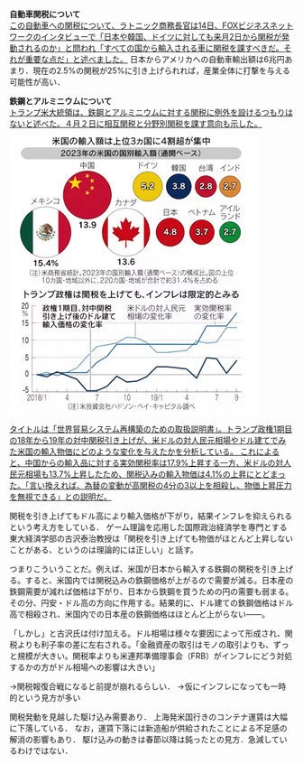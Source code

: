**自動車関税について**  
[この自動車への関税について、ラトニック商務長官は14日、FOXビジネスネットワークのインタビューで「日本や韓国、ドイツに対しても来月2日から関税が発動されるのか」と問われ「すべての国から輸入される車に関税を課すべきだ。それが重要な点だ」と述べました。](https://www3.nhk.or.jp/news/html/20250315/k10014750601000.html)
日本からアメリカへの自動車輸出額は6兆円あまり．現在の2.5%の関税が25%に引き上げられれば，産業全体に打撃を与える可能性が高い．

**鉄鋼とアルミニウムについて**  
[トランプ米大統領は、鉄鋼とアルミニウムに対する関税に例外を設けるつもりはないと述べた。４月２日に相互関税と分野別関税を課す意向も示した。](https://jp.reuters.com/markets/commodities/B3IAYLCVP5LTHIHFLA2W5LBXTE-2025-03-17/)

![alt text](image.png)

[タイトルは「世界貿易システム再構築のための取扱説明書」。トランプ政権1期目の18年から19年の対中関税引き上げが、米ドルの対人民元相場やドル建てでみた米国の輸入物価にどのような変化を与えたかを分析している。
これによると、中国からの輸入品に対する実効関税率は17.9%上昇する一方、米ドルの対人民元相場も13.7%上昇したため、関税込みの輸入物価は4.1%の上昇にとどまった。「言い換えれば、為替の変動が高関税の4分の3以上を相殺し、物価上昇圧力を無視できる」との説明だ。](https://www.nikkei.com/article/DGKKZO86882310R20C25A2TCR000/)

関税を引き上げてもドル高により輸入価格が下がり，結果インフレを抑えられるという考え方をしている．
ゲーム理論を応用した国際政治経済学を専門とする東大経済学部の古沢泰治教授は「関税を引き上げても物価がほとんど上昇しないことがある、というのは理論的には正しい」と話す。

つまりこういうことだ。例えば、米国が日本から輸入する鉄鋼の関税を引き上げる。すると、米国内では関税込みの鉄鋼価格が上がるので需要が減る。日本産の鉄鋼需要が減れば価格は下がり、日本から鉄鋼を買うための円の需要も弱まる。その分、円安・ドル高の方向に作用する。結果的に、ドル建ての鉄鋼価格はドル高で相殺され、米国内での日本産の鉄鋼価格はほとんど上がらない――。

「しかし」と古沢氏は付け加える。ドル相場は様々な要因によって形成され、関税よりも利子率の差に左右される。「金融資産の取引はモノの取引よりも、ずっと規模が大きい。関税率よりも米連邦準備理事会（FRB）がインフレにどう対処するかの方がドル相場への影響は大きい」

→関税報復合戦になると前提が崩れるらしい．
→仮にインフレになっても一時的という見方が多い

関税発動を見越した駆け込み需要あり．
上海発米国行きのコンテナ運賃は大幅に下落している．
なお，運賃下落には新造船が供給されたことによる不足感の解消の影響もあり．
駆け込みの動きは春節以降は鈍ったとの見方．急減しているわけではない．
